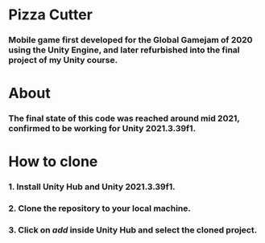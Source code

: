 # Pizza Cutter
### Mobile game first developed for the Global Gamejam of 2020 using the Unity Engine, and later refurbished into the final project of my Unity course.

# About
### The final state of this code was reached around mid 2021, confirmed to be working for Unity 2021.3.39f1.

# How to clone

### 1. Install Unity Hub and Unity 2021.3.39f1.
### 2. Clone the repository to your local machine.
### 3. Click on ***add*** inside Unity Hub and select the cloned project.
